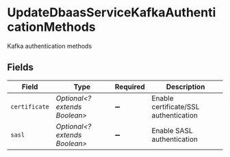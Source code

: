 # UpdateDbaasServiceKafkaAuthenticationMethods

Kafka authentication methods


## Fields

| Field                                 | Type                                  | Required                              | Description                           |
| ------------------------------------- | ------------------------------------- | ------------------------------------- | ------------------------------------- |
| `certificate`                         | *Optional<? extends Boolean>*         | :heavy_minus_sign:                    | Enable certificate/SSL authentication |
| `sasl`                                | *Optional<? extends Boolean>*         | :heavy_minus_sign:                    | Enable SASL authentication            |